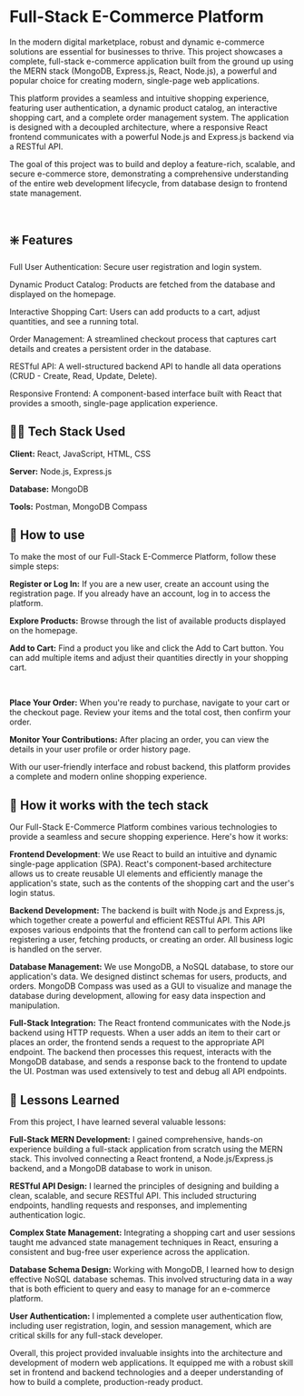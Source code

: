 # Full-Stack E-Commerce Platform
In the modern digital marketplace, robust and dynamic e-commerce solutions are essential for businesses to thrive. This project showcases a complete, full-stack e-commerce application built from the ground up using the MERN stack (MongoDB, Express.js, React, Node.js), a powerful and popular choice for creating modern, single-page web applications.

This platform provides a seamless and intuitive shopping experience, featuring user authentication, a dynamic product catalog, an interactive shopping cart, and a complete order management system. The application is designed with a decoupled architecture, where a responsive React frontend communicates with a powerful Node.js and Express.js backend via a RESTful API.

The goal of this project was to build and deploy a feature-rich, scalable, and secure e-commerce store, demonstrating a comprehensive understanding of the entire web development lifecycle, from database design to frontend state management.

<br>

## ❇️ Features
Full User Authentication: Secure user registration and login system.

Dynamic Product Catalog: Products are fetched from the database and displayed on the homepage.

Interactive Shopping Cart: Users can add products to a cart, adjust quantities, and see a running total.

Order Management: A streamlined checkout process that captures cart details and creates a persistent order in the database.

RESTful API: A well-structured backend API to handle all data operations (CRUD - Create, Read, Update, Delete).

Responsive Frontend: A component-based interface built with React that provides a smooth, single-page application experience.

## 🧑‍💻 Tech Stack Used
**Client:** React, JavaScript, HTML, CSS

**Server:** Node.js, Express.js

**Database:** MongoDB

**Tools:** Postman, MongoDB Compass

## 🧐 How to use
To make the most of our Full-Stack E-Commerce Platform, follow these simple steps:

**Register or Log In:** If you are a new user, create an account using the registration page. If you already have an account, log in to access the platform.

**Explore Products:** Browse through the list of available products displayed on the homepage.

**Add to Cart:** Find a product you like and click the Add to Cart button. You can add multiple items and adjust their quantities directly in your shopping cart.

<br>

**Place Your Order:** When you're ready to purchase, navigate to your cart or the checkout page. Review your items and the total cost, then confirm your order.

**Monitor Your Contributions:** After placing an order, you can view the details in your user profile or order history page.

With our user-friendly interface and robust backend, this platform provides a complete and modern online shopping experience.

## 🧐 How it works with the tech stack
Our Full-Stack E-Commerce Platform combines various technologies to provide a seamless and secure shopping experience. Here's how it works:

**Frontend Development**: We use React to build an intuitive and dynamic single-page application (SPA). React's component-based architecture allows us to create reusable UI elements and efficiently manage the application's state, such as the contents of the shopping cart and the user's login status.

**Backend Development:** The backend is built with Node.js and Express.js, which together create a powerful and efficient RESTful API. This API exposes various endpoints that the frontend can call to perform actions like registering a user, fetching products, or creating an order. All business logic is handled on the server.

**Database Management:** We use MongoDB, a NoSQL database, to store our application's data. We designed distinct schemas for users, products, and orders. MongoDB Compass was used as a GUI to visualize and manage the database during development, allowing for easy data inspection and manipulation.

**Full-Stack Integration:** The React frontend communicates with the Node.js backend using HTTP requests. When a user adds an item to their cart or places an order, the frontend sends a request to the appropriate API endpoint. The backend then processes this request, interacts with the MongoDB database, and sends a response back to the frontend to update the UI. Postman was used extensively to test and debug all API endpoints.

## 📖 Lessons Learned
From this project, I have learned several valuable lessons:

**Full-Stack MERN Development:** I gained comprehensive, hands-on experience building a full-stack application from scratch using the MERN stack. This involved connecting a React frontend, a Node.js/Express.js backend, and a MongoDB database to work in unison.

**RESTful API Design:** I learned the principles of designing and building a clean, scalable, and secure RESTful API. This included structuring endpoints, handling requests and responses, and implementing authentication logic.

**Complex State Management:** Integrating a shopping cart and user sessions taught me advanced state management techniques in React, ensuring a consistent and bug-free user experience across the application.

**Database Schema Design:** Working with MongoDB, I learned how to design effective NoSQL database schemas. This involved structuring data in a way that is both efficient to query and easy to manage for an e-commerce platform.

**User Authentication:** I implemented a complete user authentication flow, including user registration, login, and session management, which are critical skills for any full-stack developer.

Overall, this project provided invaluable insights into the architecture and development of modern web applications. It equipped me with a robust skill set in frontend and backend technologies and a deeper understanding of how to build a complete, production-ready product.
